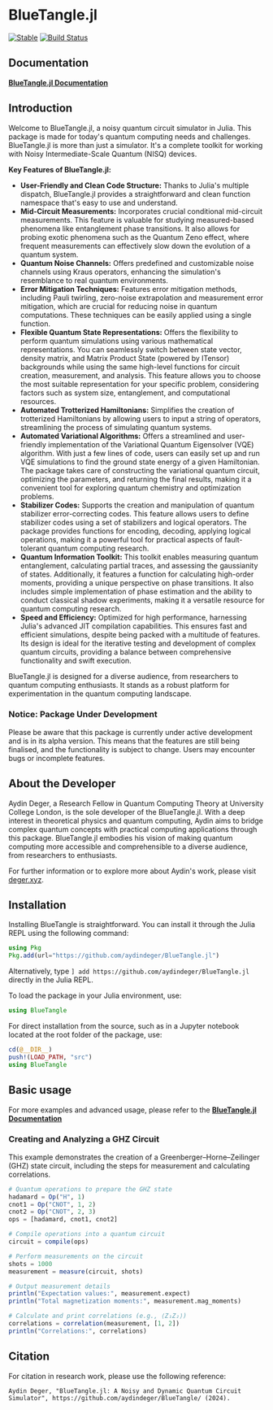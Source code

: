 # BlueTangle.jl

[![Stable](https://img.shields.io/badge/docs-stable-blue.svg)](https://deger.xyz/BlueTangle.jl)
[![Build Status](https://github.com/aydindeger/BlueTangle.jl/actions/workflows/CI.yml/badge.svg?branch=main)](https://github.com/aydindeger/BlueTangle.jl/actions/workflows/CI.yml?query=branch%3Amain)

## Documentation

[**BlueTangle.jl Documentation**](https://deger.xyz/BlueTangle.jl)

## Introduction

Welcome to BlueTangle.jl, a noisy quantum circuit simulator in Julia. This package is made for today's quantum computing needs and challenges. BlueTangle.jl is more than just a simulator. It's a complete toolkit for working with Noisy Intermediate-Scale Quantum (NISQ) devices.

**Key Features of BlueTangle.jl:**
- **User-Friendly and Clean Code Structure:** Thanks to Julia's multiple dispatch, BlueTangle.jl provides a straightforward and clean function namespace that's easy to use and understand.
- **Mid-Circuit Measurements:** Incorporates crucial conditional mid-circuit measurements. This feature is valuable for studying measured-based phenomena like entanglement phase transitions. It also allows for probing exotic phenomena such as the Quantum Zeno effect, where frequent measurements can effectively slow down the evolution of a quantum system.
- **Quantum Noise Channels:** Offers predefined and customizable noise channels using Kraus operators, enhancing the simulation's resemblance to real quantum environments.
- **Error Mitigation Techniques:** Features error mitigation methods, including Pauli twirling, zero-noise extrapolation and measurement error mitigation, which are crucial for reducing noise in quantum computations. These techniques can be easily applied using a single function.
- **Flexible Quantum State Representations:** Offers the flexibility to perform quantum simulations using various mathematical representations. You can seamlessly switch between state vector, density matrix, and Matrix Product State (powered by ITensor) backgrounds while using the same high-level functions for circuit creation, measurement, and analysis. This feature allows you to choose the most suitable representation for your specific problem, considering factors such as system size, entanglement, and computational resources.
- **Automated Trotterized Hamiltonians:** Simplifies the creation of trotterized Hamiltonians by allowing users to input a string of operators, streamlining the process of simulating quantum systems.
- **Automated Variational Algorithms:** Offers a streamlined and user-friendly implementation of the Variational Quantum Eigensolver (VQE) algorithm. With just a few lines of code, users can easily set up and run VQE simulations to find the ground state energy of a given Hamiltonian. The package takes care of constructing the variational quantum circuit, optimizing the parameters, and returning the final results, making it a convenient tool for exploring quantum chemistry and optimization problems.
- **Stabilizer Codes:** Supports the creation and manipulation of quantum stabilizer error-correcting codes. This feature allows users to define stabilizer codes using a set of stabilizers and logical operators. The package provides functions for encoding, decoding, applying logical operations, making it a powerful tool for practical aspects of fault-tolerant quantum computing research.
- **Quantum Information Toolkit:** This toolkit enables measuring quantum entanglement, calculating partial traces, and assessing the gaussianity of states. Additionally, it features a function for calculating high-order moments, providing a unique perspective on phase transitions. It also includes simple implementation of phase estimation and the ability to conduct classical shadow experiments, making it a versatile resource for quantum computing research.
- **Speed and Efficiency:** Optimized for high performance, harnessing Julia's advanced JIT compilation capabilities. This ensures fast and efficient simulations, despite being packed with a multitude of features. Its design is ideal for the iterative testing and development of complex quantum circuits, providing a balance between comprehensive functionality and swift execution.

BlueTangle.jl is designed for a diverse audience, from researchers to quantum computing enthusiasts. It stands as a robust platform for experimentation in the quantum computing landscape.

### Notice: Package Under Development

Please be aware that this package is currently under active development and is in its alpha version. This means that the features are still being finalised, and the functionality is subject to change. Users may encounter bugs or incomplete features.

## About the Developer

Aydin Deger, a Research Fellow in Quantum Computing Theory at University College London, is the sole developer of the BlueTangle.jl. With a deep interest in theoretical physics and quantum computing, Aydin aims to bridge complex quantum concepts with practical computing applications through this package. BlueTangle.jl embodies his vision of making quantum computing more accessible and comprehensible to a diverse audience, from researchers to enthusiasts.

For further information or to explore more about Aydin's work, please visit [deger.xyz](http://deger.xyz).

## Installation
Installing BlueTangle is straightforward. You can install it through the Julia REPL using the following command:

```julia
using Pkg
Pkg.add(url="https://github.com/aydindeger/BlueTangle.jl")
```

Alternatively, type `] add https://github.com/aydindeger/BlueTangle.jl` directly in the Julia REPL.

To load the package in your Julia environment, use:

```julia
using BlueTangle
```

For direct installation from the source, such as in a Jupyter notebook located at the root folder of the package, use:

```julia
cd(@__DIR__)
push!(LOAD_PATH, "src")
using BlueTangle
```

## Basic usage

For more examples and advanced usage, please refer to the [**BlueTangle.jl Documentation**](https://deger.xyz/BlueTangle.jl)

### Creating and Analyzing a GHZ Circuit

This example demonstrates the creation of a Greenberger–Horne–Zeilinger (GHZ) state circuit, including the steps for measurement and calculating correlations.

```julia
# Quantum operations to prepare the GHZ state
hadamard = Op("H", 1)
cnot1 = Op("CNOT", 1, 2)
cnot2 = Op("CNOT", 2, 3)
ops = [hadamard, cnot1, cnot2]

# Compile operations into a quantum circuit
circuit = compile(ops)

# Perform measurements on the circuit
shots = 1000
measurement = measure(circuit, shots)

# Output measurement details
println("Expectation values:", measurement.expect)
println("Total magnetization moments:", measurement.mag_moments)

# Calculate and print correlations (e.g., ⟨Z₁Z₂⟩)
correlations = correlation(measurement, [1, 2])
println("Correlations:", correlations)
```

## Citation 

For citation in research work, please use the following reference:

```
Aydin Deger, "BlueTangle.jl: A Noisy and Dynamic Quantum Circuit Simulator", https://github.com/aydindeger/BlueTangle/ (2024).
```

